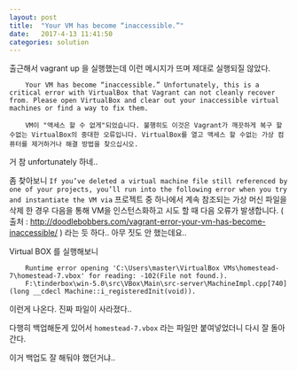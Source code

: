 ```yaml
---
layout: post
title:  "Your VM has become “inaccessible.”"
date:   2017-4-13 11:41:50
categories: solution
---
```


출근해서 vagrant up 을 실행했는데 이런 메시지가 뜨며 제대로 실행되질 않았다.
```
    Your VM has become “inaccessible.” Unfortunately, this is a critical error with VirtualBox that Vagrant can not cleanly recover from. Please open VirtualBox and clear out your inaccessible virtual machines or find a way to fix them.
```

```
    VM이 "액세스 할 수 없게"되었습니다. 불행히도 이것은 Vagrant가 깨끗하게 복구 할 수없는 VirtualBox의 중대한 오류입니다. VirtualBox를 열고 액세스 할 수없는 가상 컴퓨터를 제거하거나 해결 방법을 찾으십시오.
```
거 참 unfortunately 하네..

좀 찾아보니
`If you’ve deleted a virtual machine file still referenced by one of your projects, you’ll run into the following error when you try and instantiate the VM via` 
프로젝트 중 하나에서 계속 참조되는 가상 머신 파일을 삭제 한 경우 다음을 통해 VM을 인스턴스화하고 시도 할 때 다음 오류가 발생합니다.
( 출처 : http://doodlebobbers.com/vagrant-error-your-vm-has-become-inaccessible/ )
라는 듯 하다.. 아무 짓도 안 했는데요..
 

Virtual BOX 를 실행해보니

```
    Runtime error opening 'C:\Users\master\VirtualBox VMs\homestead-7\homestead-7.vbox' for reading: -102(File not found.).
    F:\tinderbox\win-5.0\src\VBox\Main\src-server\MachineImpl.cpp[740] (long __cdecl Machine::i_registeredInit(void)).
```
이런게 나온다. 진짜 파일이 사라졌다..

다행히 백업해둔게 있어서 `homestead-7.vbox` 라는 파일만 붙여넣었더니 다시 잘 돌아간다.

이거 백업도 잘 해둬야 했던거냐..
